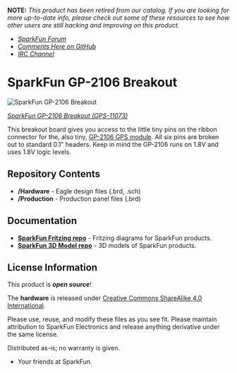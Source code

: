 **NOTE:** *This product has been retired from our catalog. If you are looking for more up-to-date info, please check out some of these resources to see how other users are still hacking and improving on this product.*
* *[SparkFun Forum](https://forum.sparkfun.com/)*
* *[Comments Here on GitHub](https://github.com/sparkfun/GP-2106_Breakout/issues)*
* *[IRC Channel](https://www.sparkfun.com/news/263)*

SparkFun GP-2106 Breakout
========================================

![SparkFun GP-2106 Breakout](https://cdn.sparkfun.com//assets/parts/6/4/6/1/11073-01b.jpg)

[*SparkFun GP-2106 Breakout (GPS-11073)*](https://www.sparkfun.com/products/11073)

This breakout board gives you access to the little tiny pins on the ribbon connector for the, also tiny, [GP-2106 GPS module](https://www.sparkfun.com/products/retired/10890). All six pins are broken out to standard 0.1" headers. 
Keep in mind the GP-2106 runs on 1.8V and uses 1.8V logic levels.

Repository Contents
-------------------

* **/Hardware** - Eagle design files (.brd, .sch)
* **/Production** - Production panel files (.brd)

Documentation
--------------
* **[SparkFun Fritzing repo](https://github.com/sparkfun/Fritzing_Parts)** - Fritzing diagrams for SparkFun products.
* **[SparkFun 3D Model repo](https://github.com/sparkfun/3D_Models)** - 3D models of SparkFun products. 

License Information
-------------------
This product is _**open source**_! 

The **hardware** is released under [Creative Commons ShareAlike 4.0 International](https://creativecommons.org/licenses/by-sa/4.0/).

Please use, reuse, and modify these files as you see fit. Please maintain attribution to SparkFun Electronics and release anything derivative under the same license.

Distributed as-is; no warranty is given.

- Your friends at SparkFun.


